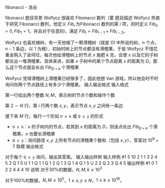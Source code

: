 



fibonacci - 洛谷














fibonacci
题目背景
Wolfycz 很喜欢 Fibonacci 数列（雾
题目描述
Wolfycz 热衷于研究 Fibonacci 数列，他定义 $Fib_i$ 为Fibonacci 数列的第 $i$ 项，同时定义 $Fib_0=0,Fib_1=1$，并且对于任意的$i$，满足 $Fib_i=Fib_{i-1}+Fib_{i-2}$。

Wolfycz 也喜欢植树，有一天他植了一颗滑稽树（就是 OI 中所说的树，$n$ 个点，$n-1$ 条边，以 $1$ 为根），初始时树上的节点都没有滑稽果，于是 Wolfycz 不惜花重金购入了金坷垃，每次他给滑稽树上的节点 $x$ 施肥 $k$ 克，会使 $x$ 以及它的子树都长出一堆滑稽果，具体来讲，如果 $x$ 子树中的某个节点距离 $x$ 的距离为 $D$，那么这个节点就会长出 $Fib_{D+k}$ 个滑稽果

Wolfycz 觉得滑稽树上滑稽果已经够多了，因此他想 Van 游戏，所以他会时不时询问你两个节点路径上有多少个滑稽果。
输入输出格式
输入格式

第一行给出两个整数 $N,M$，表示树的节点个数和操作个数

第 $2\sim N$ 行，第 $i$ 行两个数 $x,y$，表示节点 $x,y$ 之间有一条边

接下来 $M$ 行，每行一个形如 `U x k` 或 `Q x y` 的形式

- `U x k`：$x$ 的子树内的节点，若其到 $x$ 的距离为 $D$，则该点长出 $Fib_{D+k}$ 个滑稽果，$x$ 也要长滑稽果
- `Q x y`：询问路径 $x,y$ 上所有节点的滑稽果个数和（包括 $x,y$），答案对 $10^9+7$ 取模
输出格式

对于每个 `Q x y` 询问，输出其答案。
输入输出样例
输入样例 #1
5 10
2 1
1 3
2 4
5 2
Q 1 5
U 1 1
Q 1 1
Q 1 2
Q 1 3
Q 1 4
Q 1 5
U 2 2
Q 2 3
Q 4 5
输出样例 #1
0
1
2
2
4
4
4
10
说明
对于$30\%$的数据，$N,M,k\leqslant 10^3$

对于$100\%$的数据，$N,M\leqslant 10^5$，$1\leqslant x,y\leqslant N$，$1\leqslant k\leqslant 10^{18}$。






